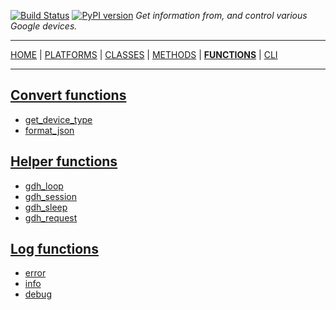 [![Build Status][travis_status]][travis] [![PyPI version][pypi_badge]][pypi] _Get information from, and control various Google devices._

***

[HOME][home] | [PLATFORMS][platforms] | [CLASSES][classes] | [METHODS][methods] | [**FUNCTIONS**][functions] | [CLI][cli]

***

## [Convert functions](https://ludeeus.github.io/ROOT/function/convert)

- [get_device_type](https://ludeeus.github.io/ROOT/function/convert#get_device_type)
- [format_json](https://ludeeus.github.io/ROOT/function/convert#format_json)

## [Helper functions](https://ludeeus.github.io/ROOT/function/helper)

- [gdh_loop](https://ludeeus.github.io/ROOT/function/helper#gdh_loop)
- [gdh_session](https://ludeeus.github.io/ROOT/function/helper#gdh_session)
- [gdh_sleep](https://ludeeus.github.io/ROOT/function/helper#gdh_sleep)
- [gdh_request](https://ludeeus.github.io/ROOT/function/helper#gdh_request)

## [Log functions](https://ludeeus.github.io/ROOT/function/log)

- [error](https://ludeeus.github.io/ROOT/function/log#error)
- [info](https://ludeeus.github.io/ROOT/function/log#info)
- [debug](https://ludeeus.github.io/ROOT/function/log#debug)

<!-- menu -->
[travis]: https://travis-ci.com/ludeeus/googledevices
[travis_status]: https://travis-ci.com/ludeeus/googledevices.svg?branch=master
[pypi]:https://pypi.org/project/googledevices/
[pypi_badge]: https://badge.fury.io/py/googledevices.svg
[home]: https://ludeeus.github.io/ROOT
[platforms]: https://ludeeus.github.io/ROOT/platforms
[classes]: https://ludeeus.github.io/ROOT/classes
[methods]: https://ludeeus.github.io/ROOT/methods
[functions]: https://ludeeus.github.io/ROOT/functions
[cli]: https://ludeeus.github.io/ROOT/cli